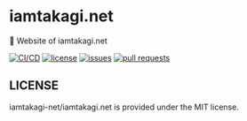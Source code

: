 # iamtakagi.net

🍨 Website of iamtakagi.net

[![CI/CD](https://github.com/iamtakagi-net/iamtakagi.net/actions/workflows/ci-cd.yml/badge.svg)](https://github.com/iamtakagi-net/iamtakagi.net/actions/workflows/ci-cd.yml)
[![license](https://img.shields.io/github/license/iamtakagi-net/iamtakagi.net)](https://github.com/iamtakagi-net/iamtakagi.net/blob/master/LICENSE)
[![issues](https://img.shields.io/github/issues/iamtakagi-net/iamtakagi.net)](https://github.com/iamtakagi-net/iamtakagi.net/issues)
[![pull requests](https://img.shields.io/github/issues-pr/iamtakagi-net/iamtakagi.net)](https://github.com/iamtakagi-net/iamtakagi.net/pulls)

## LICENSE
iamtakagi-net/iamtakagi.net is provided under the MIT license.
